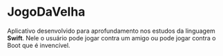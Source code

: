 # JogoDaVelha
Aplicativo desenvolvido para aprofundamento nos estudos da linguagem **Swift**. Nele o usuário pode jogar contra um amigo ou pode jogar contra o Boot que é invencível.
